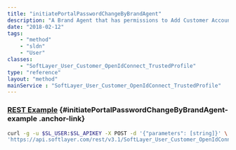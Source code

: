 ```yaml
---
title: "initiatePortalPasswordChangeByBrandAgent"
description: "A Brand Agent that has permissions to Add Customer Accounts will be able to request the password email be sent to the Master User of a Customer Account created by the same Brand as the agent making the request. Due to security reasons, the number of reset requests are limited within an undisclosed timeframe. "
date: "2018-02-12"
tags:
    - "method"
    - "sldn"
    - "User"
classes:
    - "SoftLayer_User_Customer_OpenIdConnect_TrustedProfile"
type: "reference"
layout: "method"
mainService : "SoftLayer_User_Customer_OpenIdConnect_TrustedProfile"
---
```


### [REST Example](#initiatePortalPasswordChangeByBrandAgent-example) <a href="/article/rest/"><i class="fas fa-question"></i></a> {#initiatePortalPasswordChangeByBrandAgent-example .anchor-link} 
```bash
curl -g -u $SL_USER:$SL_APIKEY -X POST -d '{"parameters": [string]}' \
'https://api.softlayer.com/rest/v3.1/SoftLayer_User_Customer_OpenIdConnect_TrustedProfile/{SoftLayer_User_Customer_OpenIdConnect_TrustedProfileID}/initiatePortalPasswordChangeByBrandAgent'
```
